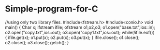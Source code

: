 # Simple-program-for-C
//using only two library files.
#include<fstream.h>
#include<conio.h>
void main()
{
Char x;
ifstream ifile;
ofstream o1,o2,o3;
o1.open("base.txt",ios::in);
o2.open("copy.txt",ios::out);
o3.open("copy1.txt",ios::out);
while(!ifile.eof())
{
 ifile.get(x);
 o1.put(x);
 o2.put(x);
 o3.put(x);
 }
 ifile.close();
 o1.close();
 o2.close();
 o3.close();
 getch();
 }
